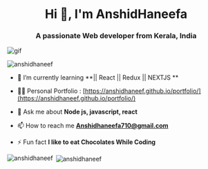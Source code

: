 <h1 align="center">Hi 👋, I'm AnshidHaneefa</h1>
<h3 align="center">A passionate Web developer from Kerala, India</h3>
<img align="center" src="https://media4.giphy.com/media/qgQUggAC3Pfv687qPC/giphy.gif" alt="gif">

<p align="left"> <img src="https://komarev.com/ghpvc/?username=anshidhaneef&label=Profile%20views&color=0e75b6&style=flat" alt="anshidhaneef" /> </p>

- 🌱 I’m currently learning **|| React || Redux || NEXTJS **

- 👨‍💻 Personal Portfolio : [https://anshidhaneef.github.io/portfolio/](https://anshidhaneef.github.io/portfolio/)

- 💬 Ask me about **Node js, javascript, react**

- 📫 How to reach me **Anshidhaneefa710@gmail.com**

- ⚡ Fun fact **I like to eat Chocolates While Coding**


<p><img align="left" src="https://github-readme-stats.vercel.app/api/top-langs?username=anshidhaneef&show_icons=true&locale=en&layout=compact" alt="anshidhaneef" /></p>

<p>&nbsp;<img align="center" src="https://github-readme-stats.vercel.app/api?username=anshidhaneef&show_icons=true&locale=en" alt="anshidhaneef" /></p>

